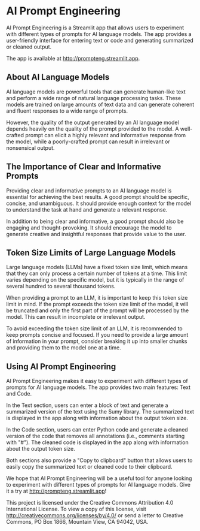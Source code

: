 # AI Prompt Engineering

AI Prompt Engineering is a Streamlit app that allows users to experiment with different types of prompts for AI language models. The app provides a user-friendly interface for entering text or code and generating summarized or cleaned output.

The app is available at http://prompteng.streamlit.app.

## About AI Language Models

AI language models are powerful tools that can generate human-like text and perform a wide range of natural language processing tasks. These models are trained on large amounts of text data and can generate coherent and fluent responses to a wide range of prompts.

However, the quality of the output generated by an AI language model depends heavily on the quality of the prompt provided to the model. A well-crafted prompt can elicit a highly relevant and informative response from the model, while a poorly-crafted prompt can result in irrelevant or nonsensical output.

## The Importance of Clear and Informative Prompts

Providing clear and informative prompts to an AI language model is essential for achieving the best results. A good prompt should be specific, concise, and unambiguous. It should provide enough context for the model to understand the task at hand and generate a relevant response.

In addition to being clear and informative, a good prompt should also be engaging and thought-provoking. It should encourage the model to generate creative and insightful responses that provide value to the user.

## Token Size Limits of Large Language Models

Large language models (LLMs) have a fixed token size limit, which means that they can only process a certain number of tokens at a time. This limit varies depending on the specific model, but it is typically in the range of several hundred to several thousand tokens.

When providing a prompt to an LLM, it is important to keep this token size limit in mind. If the prompt exceeds the token size limit of the model, it will be truncated and only the first part of the prompt will be processed by the model. This can result in incomplete or irrelevant output.

To avoid exceeding the token size limit of an LLM, it is recommended to keep prompts concise and focused. If you need to provide a large amount of information in your prompt, consider breaking it up into smaller chunks and providing them to the model one at a time.

## Using AI Prompt Engineering

AI Prompt Engineering makes it easy to experiment with different types of prompts for AI language models. The app provides two main features: Text and Code.

In the Text section, users can enter a block of text and generate a summarized version of the text using the Sumy library. The summarized text is displayed in the app along with information about the output token size.

In the Code section, users can enter Python code and generate a cleaned version of the code that removes all annotations (i.e., comments starting with "#"). The cleaned code is displayed in the app along with information about the output token size.

Both sections also provide a "Copy to clipboard" button that allows users to easily copy the summarized text or cleaned code to their clipboard.

We hope that AI Prompt Engineering will be a useful tool for anyone looking to experiment with different types of prompts for AI language models. Give it a try at http://prompteng.streamlit.app!



This project is licensed under the Creative Commons Attribution 4.0 International License. To view a copy of this license, visit http://creativecommons.org/licenses/by/4.0/ or send a letter to Creative Commons, PO Box 1866, Mountain View, CA 94042, USA.
